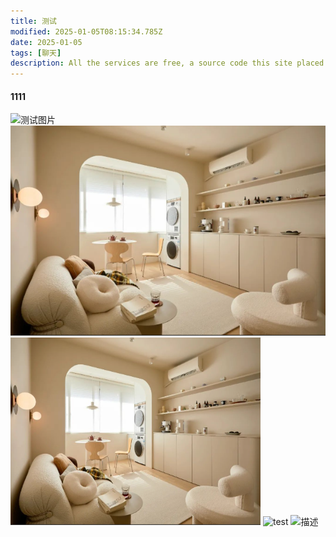 ```yaml
---
title: 测试
modified: 2025-01-05T08:15:34.785Z
date: 2025-01-05
tags: [聊天]
description: All the services are free, a source code this site placed on github repository and intergration with netlify service, another service that you can use is github page for hosting your own static site.
---
```


#### 1111
![测试图片](/1.png)
![年度最爱书影音](1.png)
<img src="1.png" alt="测试图片000" width="400" height="300">
![test](\1.png)
![描述](../content/posts/250105/1.png)


